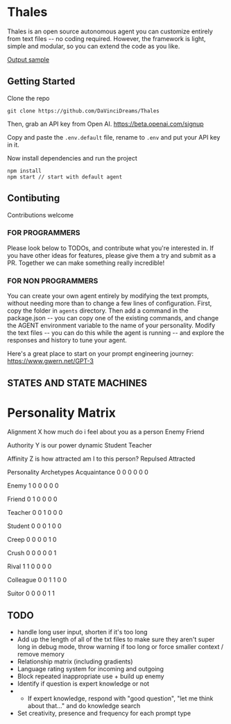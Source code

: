 # Thales
Thales is an open source autonomous agent you can customize entirely from text files -- no coding required. However, the framework is light, simple and modular, so you can extend the code as you like.

[Output sample](https://user-images.githubusercontent.com/18633264/143989030-e27f024a-06d2-4658-84d6-2fdb4fba1327.mp4)



## Getting Started
Clone the repo
```
git clone https://github.com/DaVinciDreams/Thales
```

Then, grab an API key from Open AI.
https://beta.openai.com/signup

Copy and paste the `.env.default` file, rename to `.env` and put your API key in it.

Now install dependencies and run the project
```
npm install
npm start // start with default agent
```

## Contibuting
Contributions welcome

### FOR PROGRAMMERS
Please look below to TODOs, and contribute what you're interested in. If you have other ideas for features, please give them a try and submit as a PR. Together we can make something really incredible!

### FOR NON PROGRAMMERS
You can create your own agent entirely by modifying the text prompts, without needing more than to change a few lines of configuration. First, copy the folder in `agents` directory. Then add a command in the package.json -- you can copy one of the existing commands, and change the AGENT environment variable to the name of your personality. Modify the text files -- you can do this while the agent is running -- and explore the responses and history to tune your agent.

Here's a great place to start on your prompt engineering journey: https://www.gwern.net/GPT-3
## STATES AND STATE MACHINES



# Personality Matrix
Alignment
X how much do i feel about you as a person
Enemy Friend

Authority
Y is our power dynamic
Student Teacher

Affinity
Z is how attracted am I to this person?
Repulsed Attracted

Personality Archetypes
Acquaintance
0 0
0 0
0 0

Enemy
1 0
0 0
0 0

Friend
0 1
0 0
0 0

Teacher
0 0
1 0
0 0

Student
0 0
0 1
0 0

Creep
0 0
0 0
1 0

Crush
0 0
0 0
0 1

Rival
1 1
0 0
0 0

Colleague
0 0
1 1
0 0

Suitor
0 0
0 0
1 1

## TODO
- handle long user input, shorten if it's too long
- Add up the length of all of the txt files to make sure they aren't super long in debug mode, throw warning if too long or force smaller context / remove memory
- Relationship matrix (including gradients)
- Language rating system for incoming and outgoing
- Block repeated inappropriate use + build up enemy
- Identify if question is expert knowledge or not
- - If expert knowledge, respond with "good question", "let me think about that..." and do knowledge search
- Set creativity, presence and frequency for each prompt type
